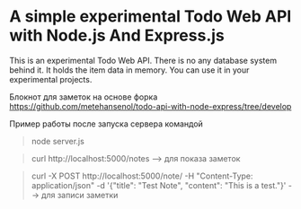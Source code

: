 # A simple experimental Todo Web API with Node.js And Express.js

This is an experimental Todo Web API. There is no any database system behind it. It holds the item data in memory. You can use it in your experimental projects.

Блокнот для заметок на основе форка https://github.com/metehansenol/todo-api-with-node-express/tree/develop

Пример работы после запуска сервера командой 
>node server.js 

>curl http://localhost:5000/notes   --> для показа заметок

>curl -X POST http://localhost:5000/note/ -H "Content-Type: application/json" -d '{"title": "Test Note", "content": "This is a test."}'  --> для записи заметки 